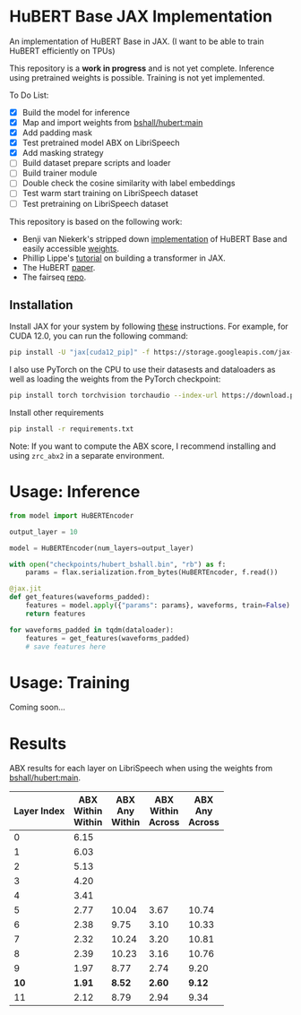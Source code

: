 # HuBERT Base JAX Implementation

An implementation of HuBERT Base in JAX. (I want to be able to train HuBERT efficiently on TPUs)

This repository is a **work in progress** and is not yet complete. Inference using pretrained weights is possible. Training is not yet implemented.

To Do List:
- [x] Build the model for inference
- [x] Map and import weights from [bshall/hubert:main](https://github.com/bshall/hubert)
- [x] Add padding mask
- [x] Test pretrained model ABX on LibriSpeech
- [x] Add masking strategy
- [ ] Build dataset prepare scripts and loader
- [ ] Build trainer module
- [ ] Double check the cosine similarity with label embeddings
- [ ] Test warm start training on LibriSpeech dataset
- [ ] Test pretraining on LibriSpeech dataset

This repository is based on the following work:
- Benji van Niekerk's stripped down [implementation](https://github.com/bshall/hubert) of HuBERT Base and easily accessible [weights](https://github.com/bshall/hubert/releases/tag/v0.2).
- Phillip Lippe's [tutorial](https://uvadlc-notebooks.readthedocs.io/en/latest/tutorial_notebooks/JAX/tutorial6/Transformers_and_MHAttention.html) on building a transformer in JAX.
- The HuBERT [paper](https://arxiv.org/abs/2106.07447).
- The fairseq [repo](https://github.com/facebookresearch/fairseq/tree/main/fairseq/models/hubert).

## Installation
Install JAX for your system by following [these](https://jax.readthedocs.io/en/latest/installation.html) instructions. For example, for CUDA 12.0, you can run the following command:

```bash
pip install -U "jax[cuda12_pip]" -f https://storage.googleapis.com/jax-releases/jax_cuda_releases.html
```

I also use PyTorch on the CPU to use their datasests and dataloaders as well as loading the weights from the PyTorch checkpoint:

```bash
pip install torch torchvision torchaudio --index-url https://download.pytorch.org/whl/cpu
```

Install other requirements

```bash
pip install -r requirements.txt
```

Note: If you want to compute the ABX score, I recommend installing and using `zrc_abx2` in a separate environment.

# Usage: Inference

```python
from model import HuBERTEncoder

output_layer = 10

model = HuBERTEncoder(num_layers=output_layer)

with open("checkpoints/hubert_bshall.bin", "rb") as f:
    params = flax.serialization.from_bytes(HuBERTEncoder, f.read())

@jax.jit
def get_features(waveforms_padded):
    features = model.apply({"params": params}, waveforms, train=False)
    return features

for waveforms_padded in tqdm(dataloader):
    features = get_features(waveforms_padded)
    # save features here

```

# Usage: Training

Coming soon...

# Results

ABX results for each layer on LibriSpeech when using the weights from [bshall/hubert:main](https://github.com/bshall/hubert).

| Layer Index | ABX<br>Within<br>Within | ABX<br>Any<br>Within | ABX<br>Within<br>Across | ABX<br>Any<br>Across |
| ----------- | ----------------------- | -------------------- | ----------------------- | -------------------- |
| 0           | 6.15                    |                      |                         |                      |
| 1           | 6.03                    |                      |                         |                      |
| 2           | 5.13                    |                      |                         |                      |
| 3           | 4.20                    |                      |                         |                      |
| 4           | 3.41                    |                      |                         |                      |
| 5           | 2.77                    | 10.04                | 3.67                    | 10.74                |
| 6           | 2.38                    | 9.75                 | 3.10                    | 10.33                |
| 7           | 2.32                    | 10.24                | 3.20                    | 10.81                |
| 8           | 2.39                    | 10.23                | 3.16                    | 10.76                |
| 9           | 1.97                    | 8.77                 | 2.74                    | 9.20                 |
| **10**      | **1.91**                | **8.52**             | **2.60**                | **9.12**             |
| 11          | 2.12                    | 8.79                 | 2.94                    | 9.34                 |


